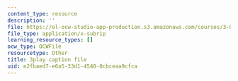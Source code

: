 ```yaml
---
content_type: resource
description: ''
file: https://ol-ocw-studio-app-production.s3.amazonaws.com/courses/3-091sc-introduction-to-solid-state-chemistry-fall-2010/e2fbaed7e6a533d145400cbceaa9cfca_NpBq_JnLKv8.srt
file_type: application/x-subrip
learning_resource_types: []
ocw_type: OCWFile
resourcetype: Other
title: 3play caption file
uid: e2fbaed7-e6a5-33d1-4540-0cbceaa9cfca
---
```

